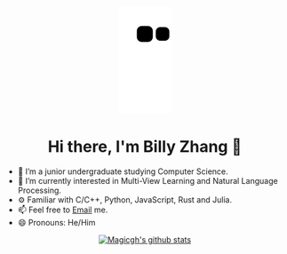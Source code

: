 <div align="center">

  <img src="https://raw.githubusercontent.com/magicgh/magicgh/output/github-contribution-grid-snake.svg" alt="a snake game">
  <h1> Hi there, I'm Billy Zhang 👋 </h1>
  
</div>

- 🔭 I’m a junior undergraduate studying Computer Science.
- 🌱 I’m currently interested in Multi-View Learning and Natural Language Processing.
- ⚙️ Familiar with C/C++, Python, JavaScript, Rust and Julia.
- 📫 Feel free to [Email](mailto:github@magicgh.com) me.
- 😄 Pronouns: He/Him

<div align="center">
  
[![Magicgh's github stats](https://github-readme-stats.vercel.app/api?username=magicgh&count_private=true&show_icons=true&theme=vue)](https://github.com/magicgh)

</div>
